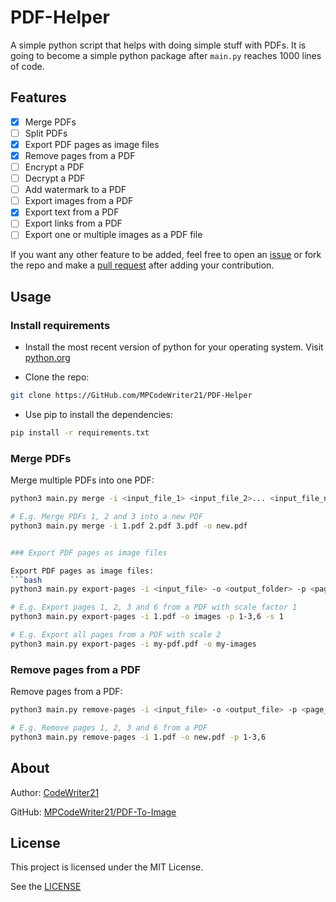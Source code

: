 PDF-Helper
==========

A simple python script that helps with doing simple stuff with PDFs. It is going to
become a simple python package after `main.py` reaches 1000 lines of code.

Features
--------

+ [x] Merge PDFs
+ [ ] Split PDFs
+ [x] Export PDF pages as image files
+ [x] Remove pages from a PDF
+ [ ] Encrypt a PDF
+ [ ] Decrypt a PDF
+ [ ] Add watermark to a PDF
+ [ ] Export images from a PDF
+ [x] Export text from a PDF
+ [ ] Export links from a PDF
+ [ ] Export one or multiple images as a PDF file

If you want any other feature to be added, feel free to open an [issue](https://github.com/MPCodeWriter21/PDF-To-Image/issues)
or fork the repo and make a [pull request](https://github.com/MPCodeWriter21/PDF-To-Image/pulls)
after adding your contribution.

Usage
-----

### Install requirements

+ Install the most recent version of python for your operating system. Visit [python.org](https://python.org)

+ Clone the repo:

```bash
git clone https://GitHub.com/MPCodeWriter21/PDF-Helper
```

+ Use pip to install the dependencies:

```bash
pip install -r requirements.txt
```

### Merge PDFs

Merge multiple PDFs into one PDF:

```bash
python3 main.py merge -i <input_file_1> <input_file_2>... <input_file_n> -o <output_file>

# E.g. Merge PDFs 1, 2 and 3 into a new PDF
python3 main.py merge -i 1.pdf 2.pdf 3.pdf -o new.pdf


### Export PDF pages as image files

Export PDF pages as image files:
```bash
python3 main.py export-pages -i <input_file> -o <output_folder> -p <page_number_1>,<page_number_2>,...,<page_number_n> -s <scale_factor>

# E.g. Export pages 1, 2, 3 and 6 from a PDF with scale factor 1
python3 main.py export-pages -i 1.pdf -o images -p 1-3,6 -s 1

# E.g. Export all pages from a PDF with scale 2
python3 main.py export-pages -i my-pdf.pdf -o my-images
```

### Remove pages from a PDF

Remove pages from a PDF:

```bash
python3 main.py remove-pages -i <input_file> -o <output_file> -p <page_number_1>,<page_number_2>,...,<page_number_n>

# E.g. Remove pages 1, 2, 3 and 6 from a PDF
python3 main.py remove-pages -i 1.pdf -o new.pdf -p 1-3,6
```

About
-----

Author: [CodeWriter21](https://github.com/MPCodeWriter21)

GitHub: [MPCodeWriter21/PDF-To-Image](https://github.com/MPCodeWriter21/PDF-To-Image)

License
-------

This project is licensed under the MIT License.

See the [LICENSE](LICENSE)
